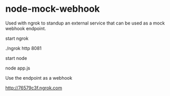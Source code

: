 node-mock-webhook
=================
Used with ngrok to standup an external service that can be used as a mock webhook endpoint.

start ngrok

./ngrok http 8081

start node

node app.js

Use the endpoint as a webhook

http://76579c3f.ngrok.com
